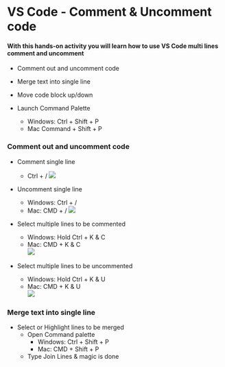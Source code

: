 # VS Code - Comment & Uncomment code

#### With this hands-on activity you will learn how to use VS Code multi lines comment and uncomment 

 
- Comment out  and uncomment code
- Merge text into single line 
- Move code block up/down

- Launch Command Palette
    - Windows: Ctrl + Shift + P
    - Mac Command + Shift + P

### Comment out  and uncomment code

- Comment single line 
    - Ctrl + /
    ![](https://tinyurl.com/yf5s3wec)

- Uncomment single line 
    - Windows: Ctrl + /
    - Mac: CMD + /
    ![](https://tinyurl.com/yf5s3wec)


- Select multiple lines to be commented
    - Windows: Hold Ctrl + K & C  
    - Mac: CMD + K & C  
    ![](https://tinyurl.com/yffocoyz)
- Select multiple lines to be uncommented
    - Windows: Hold Ctrl + K & U  
    - Mac: CMD + K & U  
    ![](https://tinyurl.com/yffocoyz)

### Merge text into single line 

- Select or Highlight lines to be merged
    - Open Command palette 
        - Windows: Ctrl + Shift + P 
        - Mac: CMD + Shift + P 
    - Type Join Lines & magic is done 